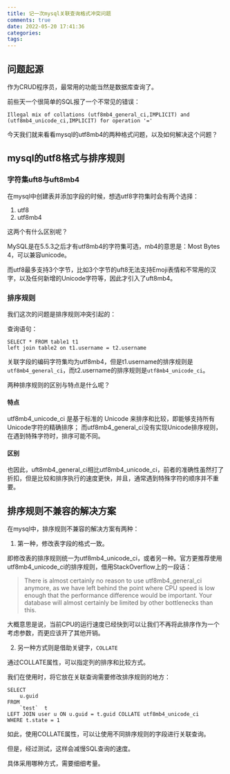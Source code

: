 ```yaml
---
title: 记一次mysql关联查询格式冲突问题
comments: true
date: 2022-05-20 17:41:36
categories:
tags:
---
```


## 问题起源

作为CRUD程序员，最常用的功能当然是数据库查询了。

前些天一个很简单的SQL报了一个不常见的错误：

```
Illegal mix of collations (utf8mb4_general_ci,IMPLICIT) and (utf8mb4_unicode_ci,IMPLICIT) for operation '='
```

今天我们就来看看mysql的utf8mb4的两种格式问题，以及如何解决这个问题？

## mysql的utf8格式与排序规则

### 字符集uft8与uft8mb4

在mysql中创建表并添加字段的时候，想选utf8字符集时会有两个选择：

1. utf8
2. utf8mb4

这两个有什么区别呢？

MySQL是在5.5.3之后才有utf8mb4的字符集可选，mb4的意思是：Most Bytes 4，可以兼容unicode。

而utf8最多支持3个字节，比如3个字节的uft8无法支持Emoji表情和不常用的汉字，以及任何新增的Unicode字符等，因此才引入了uft8mb4。

### 排序规则

我们这次的问题是排序规则冲突引起的：

查询语句：

```mysql
SELECT * FROM table1 t1 
left join table2 on t1.username = t2.username
```

关联字段的编码字符集均为utf8mb4，但是t1.username的排序规则是`utf8mb4_general_ci`，而t2.username的排序规则是`utf8mb4_unicode_ci`。

两种排序规则的区别与特点是什么呢？

#### 特点

utf8mb4_unicode_ci 是基于标准的 Unicode 来排序和比较，即能够支持所有Unicode字符的精确排序；
而utf8mb4_general_ci没有实现Unicode排序规则，在遇到特殊字符时，排序可能不同。

#### 区别

也因此，uft8mb4_general_ci相比utf8mb4_unicode_ci，前者的准确性虽然打了折扣，但是比较和排序执行的速度更快，并且，通常遇到特殊字符的顺序并不重要。

## 排序规则不兼容的解决方案

在mysql中，排序规则不兼容的解决方案有两种：

1. 第一种，修改表字段的格式一致。
    
即修改表的排序规则统一为utf8mb4_unicode_ci，或者另一种。官方更推荐使用utf8mb4_unicode_ci的排序规则，借用StackOverflow上的一段话：

> There is almost certainly no reason to use utf8mb4_general_ci anymore, as we have left behind the point where CPU speed is low enough that the performance difference would be important. Your database will almost certainly be limited by other bottlenecks than this.

    
大概意思是说，当前CPU的运行速度已经快到可以让我们不再将此排序作为一个考虑参数，而更应该开了其他开销。

2. 另一种方式则是借助关键字，`COLLATE`

通过COLLATE属性，可以指定列的排序和比较方式。

我们在使用时，将它放在关联查询需要修改排序规则的地方：

```mysql
SELECT
	u.guid
FROM
	`test`  t
LEFT JOIN user u ON u.guid = t.guid COLLATE utf8mb4_unicode_ci
WHERE t.state = 1
```

如此，使用COLLATE属性，可以让使用不同排序规则的字段进行关联查询。

但是，经过测试，这样会减慢SQL查询的速度。

具体采用哪种方式，需要细细考量。





